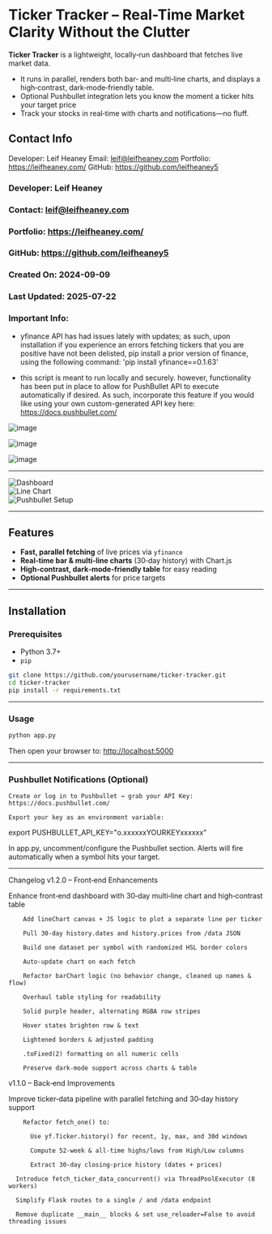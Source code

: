 # Ticker Tracker – Real-Time Market Clarity Without the Clutter

**Ticker Tracker** is a lightweight, locally‑run dashboard that fetches live market data. 
  - It runs in parallel, renders both bar‑ and multi‑line charts, and displays a high‑contrast, dark‑mode‑friendly table. 
  - Optional Pushbullet integration lets you know the moment a ticker hits your target price
  - Track your stocks in real‑time with charts and notifications—no fluff.

## Contact Info

Developer: Leif Heaney
Email: leif@leifheaney.com
Portfolio: https://leifheaney.com/
GitHub: https://github.com/leifheaney5

### Developer: Leif Heaney
### Contact: leif@leifheaney.com
### Portfolio: https://leifheaney.com/
### GitHub: https://github.com/leifheaney5
### Created On: 2024-09-09
### Last Updated: 2025-07-22

### Important Info: 

- yfinance API has had issues lately with updates; as such, upon installation if you experience an errors fetching tickers that you are positive have not been delisted, 
pip install a prior version of finance, using the following command: 'pip install yfinance==0.1.63'

- this script is meant to run locally and securely. however, functionality has been put in place to allow for PushBullet API to execute automatically if desired. 
As such, incorporate this feature if you would like using your own custom-generated API key here: https://docs.pushbullet.com/

![image](https://github.com/user-attachments/assets/ffae1db6-c78d-4a1f-9a74-1e1433432a9c)

![image](https://github.com/user-attachments/assets/f16e5378-c5b1-48fb-ac66-180f2ebd3614)

![image](https://github.com/user-attachments/assets/fee7e5e1-d2ad-4c72-80aa-a8f4ba347a77)

---

![Dashboard](images/1c300a31-a5fe-4c9f-9fc9-497981506fab.png)  
![Line Chart](images/f16e5378-c5b1-48fb-ac66-180f2ebd3614.png)  
![Pushbullet Setup](images/fee7e5e1-d2ad-4c72-80aa-a8f4ba347a77.png)  

---

## Features

- **Fast, parallel fetching** of live prices via `yfinance`  
- **Real‑time bar & multi‑line charts** (30‑day history) with Chart.js  
- **High‑contrast, dark‑mode‑friendly table** for easy reading  
- **Optional Pushbullet alerts** for price targets  

---

## Installation

### Prerequisites

- Python 3.7+  
- `pip`

```bash
git clone https://github.com/yourusername/ticker-tracker.git
cd ticker-tracker
pip install -r requirements.txt
```
---

### Usage

```bash
python app.py
```

Then open your browser to: [http://localhost:5000](http://localhost:5000)

---

### Pushbullet Notifications (Optional)

    Create or log in to Pushbullet → grab your API Key:
    https://docs.pushbullet.com/

    Export your key as an environment variable:

export PUSHBULLET_API_KEY="o.xxxxxxYOURKEYxxxxxx"

In app.py, uncomment/configure the Pushbullet section. Alerts will fire automatically when a symbol hits your target.

---

Changelog
v1.2.0 – Front‑end Enhancements

Enhance front‑end dashboard with 30‑day multi‑line chart and high‑contrast table

        Add lineChart canvas + JS logic to plot a separate line per ticker

        Pull 30‑day history.dates and history.prices from /data JSON

        Build one dataset per symbol with randomized HSL border colors

        Auto‑update chart on each fetch

        Refactor barChart logic (no behavior change, cleaned up names & flow)

        Overhaul table styling for readability

        Solid purple header, alternating RGBA row stripes

        Hover states brighten row & text

        Lightened borders & adjusted padding

        .toFixed(2) formatting on all numeric cells

        Preserve dark‑mode support across charts & table

v1.1.0 – Back‑end Improvements

Improve ticker‑data pipeline with parallel fetching and 30‑day history support

        Refactor fetch_one() to:

          Use yf.Ticker.history() for recent, 1y, max, and 30d windows

          Compute 52‑week & all‑time highs/lows from High/Low columns

          Extract 30‑day closing‑price history (dates + prices)

      Introduce fetch_ticker_data_concurrent() via ThreadPoolExecutor (8 workers)

      Simplify Flask routes to a single / and /data endpoint

      Remove duplicate __main__ blocks & set use_reloader=False to avoid threading issues
    
